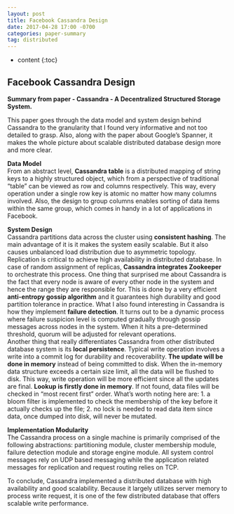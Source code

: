 ```yaml
---
layout: post
title: Facebook Cassandra Design
date: 2017-04-28 17:00 -0700
categories: paper-summary
tag: distributed
---
```

* content
{:toc}



## Facebook Cassandra Design
__Summary from paper - Cassandra - A Decentralized Structured Storage System.__

This paper goes through the data model and system design behind Cassandra to the granularity  that I found very informative and not too detailed to grasp. Also, along with the paper about Google’s Spanner, it makes the whole picture about scalable distributed database design more and more clear.

__Data Model__  
From an abstract level, __Cassandra table__ is a distributed mapping of string keys to a highly structured object, which from a perspective of traditional “table” can be viewed as row and columns respectively. This way, every operation under a single row key is atomic no matter how many columns involved. Also, the design to group columns enables sorting of data items within the same group, which comes in handy in a lot of applications in Facebook.

__System Design__  
Cassandra partitions data across the cluster using __consistent hashing__. The main advantage of it is it makes the system easily scalable. But it also causes unbalanced load distribution due to asymmetric topology. Replication is critical to achieve high availability in distributed database. In case of random assignment of replicas, __Cassandra integrates Zookeeper__ to orchestrate this process. One thing that surprised me about Cassandra is the fact that every node is aware of every other node in the system and hence the range they are responsible for. This is done by a very efficient __anti-entropy gossip algorithm__ and it guarantees high durability and good partition tolerance in practice. What I also found interesting in Cassandra is how they implement __failure detection__. It turns out to be a dynamic process where failure suspicion level is computed gradually through gossip messages across nodes in the system. When it hits a pre-determined threshold, quorum will be adjusted for relevant operations.  
Another thing that really differentiates Cassandra from other distributed database system is its __local persistence__. Typical write operation involves a write into a commit log for durability and recoverability. __The update will be done in memory__ instead of being committed to disk. When the in-memory data structure exceeds a certain size limit, all the data will be flushed to disk. This way, write operation will be more efficient since all the updates are final. __Lookup is firstly done in memory__. If not found, data files will be checked in “most recent first” order. What’s worth noting here are: 1. a bloom filter is implemented to check the membership of the key before it actually checks up the file; 2. no lock is needed to read data item since data, once dumped into disk, will never be mutated.

__Implementation Modularity__  
The Cassandra process on a single machine is primarily comprised of the following abstractions: partitioning module, cluster membership module, failure detection module and storage engine module. All system control messages rely on UDP based messaging while the application related messages for replication and request routing relies on TCP.

To conclude, Cassandra implemented a distributed database with high availability and good scalability. Because it largely utilizes server memory to process write request, it is one of the few distributed database that offers scalable write performance.
